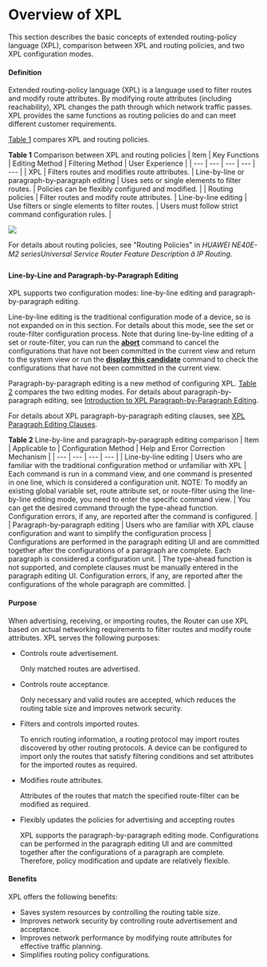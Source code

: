 Overview of XPL
===============

This section describes the basic concepts of extended routing-policy language (XPL), comparison between XPL and routing policies, and two XPL configuration modes.

#### Definition

Extended routing-policy language (XPL) is a language used to filter routes and modify route attributes. By modifying route attributes (including reachability), XPL changes the path through which network traffic passes. XPL provides the same functions as routing policies do and can meet different customer requirements.

[Table 1](#EN-US_CONCEPT_0172366603__en-us_concept_0172354535_table_dc_vrp_xpl_feature_000101) compares XPL and routing policies.

**Table 1** Comparison between XPL and routing policies
| Item | Key Functions | Editing Method | Filtering Method | User Experience |
| --- | --- | --- | --- | --- |
| XPL | Filters routes and modifies route attributes. | Line-by-line or paragraph-by-paragraph editing | Uses sets or single elements to filter routes. | Policies can be flexibly configured and modified. |
| Routing policies | Filter routes and modify route attributes. | Line-by-line editing | Use filters or single elements to filter routes. | Users must follow strict command configuration rules. |


![](../../../../public_sys-resources/note_3.0-en-us.png) 

For details about routing policies, see "Routing Policies" in *HUAWEI NE40E-M2 seriesUniversal Service Router Feature Description â IP Routing*.



#### Line-by-Line and Paragraph-by-Paragraph Editing

XPL supports two configuration modes: line-by-line editing and paragraph-by-paragraph editing.

Line-by-line editing is the traditional configuration mode of a device, so is not expanded on in this section. For details about this mode, see the set or route-filter configuration process. Note that during line-by-line editing of a set or route-filter, you can run the [**abort**](cmdqueryname=abort) command to cancel the configurations that have not been committed in the current view and return to the system view or run the [**display this candidate**](cmdqueryname=display+this+candidate) command to check the configurations that have not been committed in the current view.

Paragraph-by-paragraph editing is a new method of configuring XPL. [Table 2](#EN-US_CONCEPT_0172366603__table_dc_vrp_xpl_feature_000102) compares the two editing modes. For details about paragraph-by-paragraph editing, see [Introduction to XPL Paragraph-by-Paragraph Editing](dc_vrp_xpl_cfg_0002.html).

For details about XPL paragraph-by-paragraph editing clauses, see [XPL Paragraph Editing Clauses](dc_vrp_xpl_cfg_0014.html).

**Table 2** Line-by-line and paragraph-by-paragraph editing comparison
| Item | Applicable to | Configuration Method | Help and Error Correction Mechanism |
| --- | --- | --- | --- |
| Line-by-line editing | Users who are familiar with the traditional configuration method or unfamiliar with XPL | Each command is run in a command view, and one command is presented in one line, which is considered a configuration unit.  NOTE:  To modify an existing global variable set, route attribute set, or route-filter using the line-by-line editing mode, you need to enter the specific command view. | You can get the desired command through the type-ahead function.  Configuration errors, if any, are reported after the command is configured. |
| Paragraph-by-paragraph editing | Users who are familiar with XPL clause configuration and want to simplify the configuration process | Configurations are performed in the paragraph editing UI and are committed together after the configurations of a paragraph are complete. Each paragraph is considered a configuration unit. | The type-ahead function is not supported, and complete clauses must be manually entered in the paragraph editing UI.  Configuration errors, if any, are reported after the configurations of the whole paragraph are committed. |



#### Purpose

When advertising, receiving, or importing routes, the Router can use XPL based on actual networking requirements to filter routes and modify route attributes. XPL serves the following purposes:

* Controls route advertisement.
  
  Only matched routes are advertised.
* Controls route acceptance.
  
  Only necessary and valid routes are accepted, which reduces the routing table size and improves network security.
* Filters and controls imported routes.
  
  To enrich routing information, a routing protocol may import routes discovered by other routing protocols. A device can be configured to import only the routes that satisfy filtering conditions and set attributes for the imported routes as required.
* Modifies route attributes.
  
  Attributes of the routes that match the specified route-filter can be modified as required.
* Flexibly updates the policies for advertising and accepting routes
  
  XPL supports the paragraph-by-paragraph editing mode. Configurations can be performed in the paragraph editing UI and are committed together after the configurations of a paragraph are complete. Therefore, policy modification and update are relatively flexible.

#### Benefits

XPL offers the following benefits:

* Saves system resources by controlling the routing table size.
* Improves network security by controlling route advertisement and acceptance.
* Improves network performance by modifying route attributes for effective traffic planning.
* Simplifies routing policy configurations.